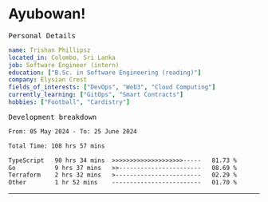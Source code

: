 # Ayubowan!

<samp>Personal Details</samp>

```yaml
name: Trishan Phillipsz
located_in: Colombo, Sri Lanka
job: Software Engineer (intern)
education: ["B.Sc. in Software Engineering (reading)"]
company: Elysian Crest
fields_of_interests: ["DevOps", "Web3", "Cloud Computing"]
currently_learning: ["GitOps", "Smart Contracts"]
hobbies: ["Football", "Cardistry"]
```

<samp>Development breakdown</samp>

<!--START_SECTION:waka-->

```txt
From: 05 May 2024 - To: 25 June 2024

Total Time: 108 hrs 57 mins

TypeScript   90 hrs 34 mins  >>>>>>>>>>>>>>>>>>>>-----   81.73 %
Go           9 hrs 37 mins   >>-----------------------   08.69 %
Terraform    2 hrs 32 mins   >------------------------   02.29 %
Other        1 hr 52 mins    -------------------------   01.70 %
```

<!--END_SECTION:waka-->

---
